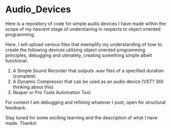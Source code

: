# Audio_Devices
Here is a repository of code for simple audio devices I have made within the scope of my nascent stage of 
understaning in respects to object oriented programming. 

Here, I will upload various files that exemplify my understanding of how to create the following devices
utilizing object oriented programming principles, debugging and utimately, creating something simple albeit functional: 

1. A Simple Sound Recorder that outputs .wav files of a specified duration (complete)
2. A Dynamic Compressor that can be used as an audio device  (VST? Still thinking about this) 
3. Reaper or Pro Tools Automation Tool

For context I am debugging and refining whatever I post, open for structural feedback. 

Stay tuned for some exciting learning and the description of what I have made. 
Thanks! 
